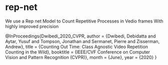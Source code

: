 # rep-net

We use a Rep net Model to Count Repetitive Processes in Vedio frames With highly improved precision














@InProceedings{Dwibedi_2020_CVPR,
author = {Dwibedi, Debidatta and Aytar, Yusuf and Tompson, Jonathan and Sermanet, Pierre and Zisserman, Andrew},
title = {Counting Out Time: Class Agnostic Video Repetition Counting in the Wild},
booktitle = {IEEE/CVF Conference on Computer Vision and Pattern Recognition (CVPR)},
month = {June},
year = {2020}
}
